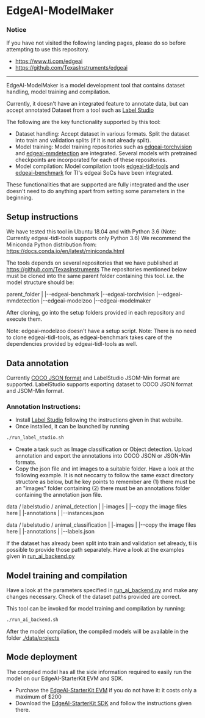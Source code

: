 # EdgeAI-ModelMaker

### Notice
If you have not visited the following landing pages, please do so before attempting to use this repository.
- https://www.ti.com/edgeai 
- https://github.com/TexasInstruments/edgeai

<hr>

EdgeAI-ModelMaker is a model development tool that contains dataset handling, model training and compilation. 

Currently, it doesn't have an integrated feature to annotate data, but can accept annotated Dataset from a tool such as [Label Studio](https://labelstud.io/)

The following are the key functionality supported by this tool:
- Dataset handling: Accept dataset in various formats. Split the dataset into train and validation splits (if it is not already split).
- Model training: Model training repositories such as [edgeai-torchvision](https://github.com/TexasInstruments/edgeai-torchvision) and [edgeai-mmdetection](https://github.com/TexasInstruments/edgeai-mmdetection) are integrated. Several models with pretrained checkpoints are incorporated for each of these repositories.
- Model compilation: Model compilation tools [edgeai-tidl-tools](https://github.com/TexasInstruments/edgeai-tidl-tools) and [edgeai-benchmark](https://github.com/TexasInstruments/edgeai-benchmark) for TI's edgeai SoCs have been integrated.

These functionalities that are supported are fully integrated and the user doesn't need to do anything apart from setting some parameters in the beginning.  


## Setup instructions
We have tested this tool in Ubuntu 18.04 and with Python 3.6 (Note: Currently edgeai-tidl-tools supports only Python 3.6)
We recommend the Miniconda Python distribution from: https://docs.conda.io/en/latest/miniconda.html

The tools depends on several repositories that we have published at https://github.com/TexasInstruments
The repositories mentioned below must be cloned into the same parent folder containing this tool. i.e. the model structure should be:

parent_folder
    |
    |--edgeai-benchmark
    |--edgeai-torchvision
    |--edgeai-mmdetection
    |--edgeai-modelzoo
    |--edgeai-modelmaker


After cloning, go into the setup folders provided in each repository and execute them. 

Note: edgeai-modelzoo doesn't have a setup script.
Note: There is no need to clone edgeai-tidl-tools, as edgeai-benchmark takes care of the dependencies provided by edgeai-tidl-tools as well.

## Data annotation

Currently [COCO JSON format](https://cocodataset.org/#format-data) and LabelStudio JSOM-Min format are supported. LabelStudio supports exporting dataset to COCO JSON format and JSOM-Min format.

### Annotation Instructions:
- Install [Label Studio](https://labelstud.io/) following the instructions given in that website.
- Once installed, it can be launched by running
```bash
./run_label_studio.sh
```
- Create a task such as Image classification or Object detection. Upload annotation and export the annotations into COCO JSON or JSON-Min formats.
- Copy the json file and int images to a suitable folder. Have a look at the following example. It is not neccarry to follow the same exact directory structore as below, but he key points to remember are (1) there must be an "images" folder containing (2) there must be an annotations folder containing the annotation json file.

data / labelstudio / animal_detection
                              |
                              |-images
                              |     |--copy the image files here
                              |
                              |-annotations
                                    |
                                    |--instances.json


data / labelstudio / animal_classification
                              |
                              |-images
                              |     |--copy the image files here
                              |
                              |-annotations
                                    |
                                    |--labels.json

If the dataset has already been split into train and validation set already, ti is possible to provide those path separately. Have a look at the examples given in [run_ai_backend.py](./run_ai_backend.py)

## Model training and compilation

Have a look at the parameters specified in [run_ai_backend.py](./run_ai_backend.py) and make any changes necessary. Check of the dataset paths provided are correct.

This tool can be invoked for model training and compilation by running:
```bash
./run_ai_backend.sh
```

After the model compilation, the compiled models will be available in the folder [./data/projects](./data/projects)


## Mode deployment
The compiled model has all the side information required to easily run the model on our EdgeAI-StarterKit EVM and SDK. 
- Purchase the [EdgeAI-StarterKit EVM](https://www.ti.com/tool/SK-TDA4VM) if you do not have it: it costs only a maximum of $200
- Download the [EdgeAI-StarterKit SDK](https://www.ti.com/tool/download/PROCESSOR-SDK-LINUX-SK-TDA4VM) and follow the instructions given there.
